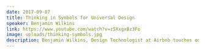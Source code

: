 ```yaml
---
date: 2017-09-07
title: Thinking in Symbols for Universal Design
speaker: Benjamin Wilkins
link: https://www.youtube.com/watch?v=z5XxgxBz3Fo
image: uploads/thinking-symbols.jpg
description: Benjamin Wilkins, Design Technologist at Airbnb touches on the internationalization and localization of design elements, and how might we design with consistency for multiple interface targets.
---
```

